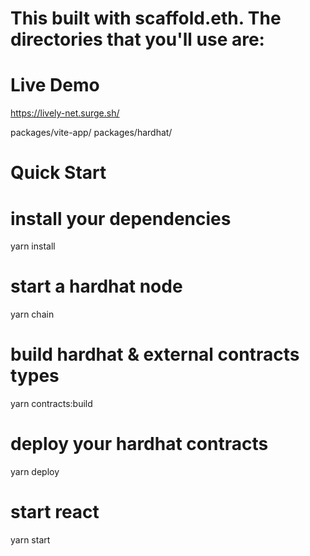 # This built with scaffold.eth. The directories that you'll use are:

# Live Demo

https://lively-net.surge.sh/

packages/vite-app/
packages/hardhat/

# Quick Start

# install your dependencies

yarn install

# start a hardhat node

yarn chain

# build hardhat & external contracts types

yarn contracts:build

# deploy your hardhat contracts

yarn deploy

# start react

yarn start
